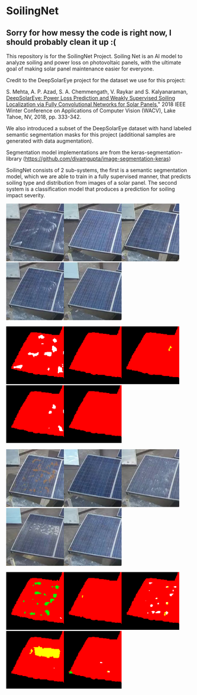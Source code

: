 # SoilingNet
## Sorry for how messy the code is right now, I should probably clean it up :(
This repository is for the SoilingNet Project. Soiling Net is an AI model to analyze soiling and power loss on photovoltaic panels, with the ultimate goal of making solar panel maintenance easier for everyone. 

Credit to the DeepSolarEye project for the dataset we use for this project:

S. Mehta, A. P. Azad, S. A. Chemmengath, V. Raykar and S. Kalyanaraman,
[DeepSolarEye: Power Loss Prediction and Weakly Supervised Soiling Localization via Fully    Convolutional Networks for Solar Panels,](https://arxiv.org/abs/1710.03811)" 2018 IEEE Winter Conference on Applications of Computer Vision (WACV), Lake Tahoe, NV, 2018, pp. 333-342.


We also introduced a subset of the DeepSolarEye dataset with hand labeled semantic segmentation masks for this project (additional samples are generated with data augmentation).

Segmentation model implementations are from the keras-segmentation-library (https://github.com/divamgupta/image-segmentation-keras)

SoilingNet consists of 2 sub-systems, the first is a semantic segmentation model, which we are able to train in a fully supervised manner, that predicts soiling type and distribution from images of a solar panel. The second system is a classification model that produces a prediction for soiling impact severity.

![in1](https://github.com/ThomasGust/SoilingNet/blob/main/figures/examples/images/IMG0.png)![in2](https://github.com/ThomasGust/SoilingNet/blob/main/figures/examples/images/IMG1.png)![in3](https://github.com/ThomasGust/SoilingNet/blob/main/figures/examples/images/IMG2.png)![in4](https://github.com/ThomasGust/SoilingNet/blob/main/figures/examples/images/IMG3.png)![in5](https://github.com/ThomasGust/SoilingNet/blob/main/figures/examples/images/IMG4.png)

![in1](https://github.com/ThomasGust/SoilingNet/blob/main/figures/examples/predictions/OUT0.png)![in2](https://github.com/ThomasGust/SoilingNet/blob/main/figures/examples/predictions/OUT1.png)![in3](https://github.com/ThomasGust/SoilingNet/blob/main/figures/examples/predictions/OUT2.png)![in4](https://github.com/ThomasGust/SoilingNet/blob/main/figures/examples/predictions/OUT3.png)![in5](https://github.com/ThomasGust/SoilingNet/blob/main/figures/examples/predictions/OUT4.png)

![in1](https://github.com/ThomasGust/SoilingNet/blob/main/figures/examples/images/IMG5.png)![in2](https://github.com/ThomasGust/SoilingNet/blob/main/figures/examples/images/IMG6.png)![in3](https://github.com/ThomasGust/SoilingNet/blob/main/figures/examples/images/IMG7.png)![in4](https://github.com/ThomasGust/SoilingNet/blob/main/figures/examples/images/IMG8.png)![in5](https://github.com/ThomasGust/SoilingNet/blob/main/figures/examples/images/IMG9.png)


![in1](https://github.com/ThomasGust/SoilingNet/blob/main/figures/examples/predictions/OUT5.png)![in2](https://github.com/ThomasGust/SoilingNet/blob/main/figures/examples/predictions/OUT6.png)![in3](https://github.com/ThomasGust/SoilingNet/blob/main/figures/examples/predictions/OUT7.png)![in4](https://github.com/ThomasGust/SoilingNet/blob/main/figures/examples/predictions/OUT8.png)![in5](https://github.com/ThomasGust/SoilingNet/blob/main/figures/examples/predictions/OUT9.png)
